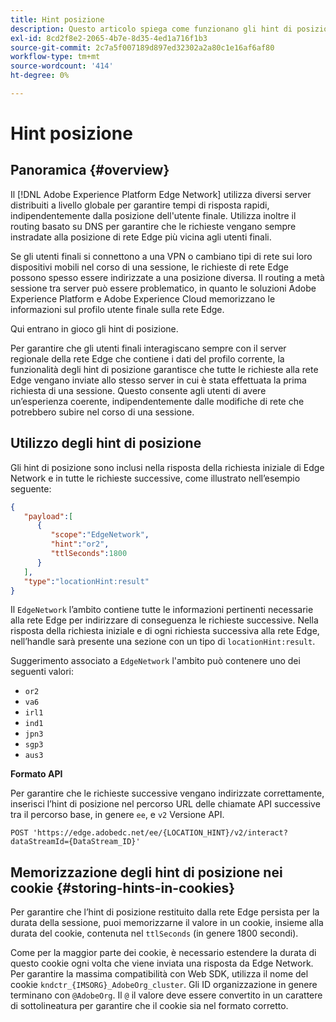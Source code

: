 ```yaml
---
title: Hint posizione
description: Questo articolo spiega come funzionano gli hint di posizione nell’API del server di rete Edge, in modo che le richieste degli utenti finali possano sempre essere instradate allo stesso server.
exl-id: 8cd2f8e2-2065-4b7e-8d35-4ed1a716f1b3
source-git-commit: 2c7a5f007189d897ed32302a2a80c1e16af6af80
workflow-type: tm+mt
source-wordcount: '414'
ht-degree: 0%

---
```


# Hint posizione

## Panoramica {#overview}

Il [!DNL Adobe Experience Platform Edge Network] utilizza diversi server distribuiti a livello globale per garantire tempi di risposta rapidi, indipendentemente dalla posizione dell&#39;utente finale. Utilizza inoltre il routing basato su DNS per garantire che le richieste vengano sempre instradate alla posizione di rete Edge più vicina agli utenti finali.

Se gli utenti finali si connettono a una VPN o cambiano tipi di rete sui loro dispositivi mobili nel corso di una sessione, le richieste di rete Edge possono spesso essere indirizzate a una posizione diversa. Il routing a metà sessione tra server può essere problematico, in quanto le soluzioni Adobe Experience Platform e Adobe Experience Cloud memorizzano le informazioni sul profilo utente finale sulla rete Edge.

Qui entrano in gioco gli hint di posizione.

Per garantire che gli utenti finali interagiscano sempre con il server regionale della rete Edge che contiene i dati del profilo corrente, la funzionalità degli hint di posizione garantisce che tutte le richieste alla rete Edge vengano inviate allo stesso server in cui è stata effettuata la prima richiesta di una sessione. Questo consente agli utenti di avere un’esperienza coerente, indipendentemente dalle modifiche di rete che potrebbero subire nel corso di una sessione.

## Utilizzo degli hint di posizione

Gli hint di posizione sono inclusi nella risposta della richiesta iniziale di Edge Network e in tutte le richieste successive, come illustrato nell’esempio seguente:

```json
{
   "payload":[
      {
         "scope":"EdgeNetwork",
         "hint":"or2",
         "ttlSeconds":1800
      }
   ],
   "type":"locationHint:result"
}
```

Il `EdgeNetwork` l’ambito contiene tutte le informazioni pertinenti necessarie alla rete Edge per indirizzare di conseguenza le richieste successive. Nella risposta della richiesta iniziale e di ogni richiesta successiva alla rete Edge, nell’handle sarà presente una sezione con un tipo di `locationHint:result`.

Suggerimento associato a `EdgeNetwork` l&#39;ambito può contenere uno dei seguenti valori:

* `or2`
* `va6`
* `irl1`
* `ind1`
* `jpn3`
* `sgp3`
* `aus3`

**Formato API**

Per garantire che le richieste successive vengano indirizzate correttamente, inserisci l’hint di posizione nel percorso URL delle chiamate API successive tra il percorso base, in genere `ee`, e `v2` Versione API.

```http
POST 'https://edge.adobedc.net/ee/{LOCATION_HINT}/v2/interact?dataStreamId={DataStream_ID}'
```

## Memorizzazione degli hint di posizione nei cookie {#storing-hints-in-cookies}

Per garantire che l’hint di posizione restituito dalla rete Edge persista per la durata della sessione, puoi memorizzarne il valore in un cookie, insieme alla durata del cookie, contenuta nel `ttlSeconds` (in genere 1800 secondi).

Come per la maggior parte dei cookie, è necessario estendere la durata di questo cookie ogni volta che viene inviata una risposta da Edge Network. Per garantire la massima compatibilità con Web SDK, utilizza il nome del cookie `kndctr_{IMSORG}_AdobeOrg_cluster`. Gli ID organizzazione in genere terminano con `@AdobeOrg`. Il `@` il valore deve essere convertito in un carattere di sottolineatura per garantire che il cookie sia nel formato corretto.
